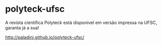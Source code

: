 polyteck-ufsc
=============

A revista científica Polyteck está disponível em versão impressa na UFSC, garanta já a sua!

http://paladini.github.io/polyteck-ufsc/
